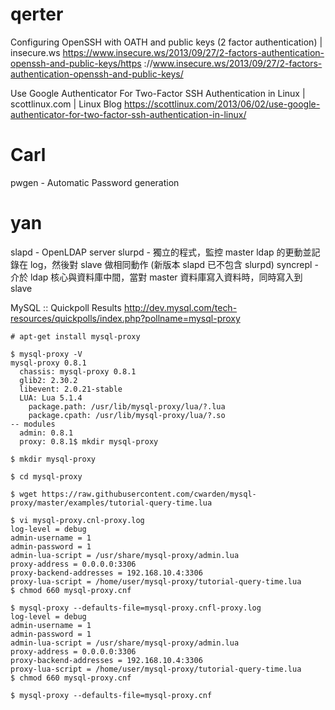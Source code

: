 # qerter

Configuring OpenSSH with OATH and public keys (2 factor authentication) | insecure.ws
<https://www.insecure.ws/2013/09/27/2-factors-authentication-openssh-and-public-keys/https>  ://www.insecure.ws/2013/09/27/2-factors-authentication-openssh-and-public-keys/

Use Google Authenticator For Two-Factor SSH Authentication in Linux | scottlinux.com | Linux Blog
<https://scottlinux.com/2013/06/02/use-google-authenticator-for-two-factor-ssh-authentication-in-linux/>  



# Carl

pwgen - Automatic Password generation


# yan


slapd - OpenLDAP server
slurpd - 獨立的程式，監控 master ldap 的更動並記錄在 log，然後對 slave 做相同動作 (新版本 slapd 已不包含 slurpd)
syncrepl - 介於 ldap 核心與資料庫中間，當對 master 資料庫寫入資料時，同時寫入到 slave


MySQL :: Quickpoll Results
<http://dev.mysql.com/tech-resources/quickpolls/index.php?pollname=mysql-proxy>  


    # apt-get install mysql-proxy 
    
    $ mysql-proxy -V
    mysql-proxy 0.8.1
      chassis: mysql-proxy 0.8.1
      glib2: 2.30.2
      libevent: 2.0.21-stable
      LUA: Lua 5.1.4
        package.path: /usr/lib/mysql-proxy/lua/?.lua
        package.cpath: /usr/lib/mysql-proxy/lua/?.so
    -- modules
      admin: 0.8.1
      proxy: 0.8.1$ mkdir mysql-proxy
    
    $ mkdir mysql-proxy
    
    $ cd mysql-proxy
    
    $ wget https://raw.githubusercontent.com/cwarden/mysql-proxy/master/examples/tutorial-query-time.lua
    
    $ vi mysql-proxy.cnl-proxy.log
    log-level = debug
    admin-username = 1 
    admin-password = 1 
    admin-lua-script = /usr/share/mysql-proxy/admin.lua
    proxy-address = 0.0.0.0:3306
    proxy-backend-addresses = 192.168.10.4:3306
    proxy-lua-script = /home/user/mysql-proxy/tutorial-query-time.lua
    $ chmod 660 mysql-proxy.cnf
    
    $ mysql-proxy --defaults-file=mysql-proxy.cnfl-proxy.log
    log-level = debug
    admin-username = 1 
    admin-password = 1 
    admin-lua-script = /usr/share/mysql-proxy/admin.lua
    proxy-address = 0.0.0.0:3306
    proxy-backend-addresses = 192.168.10.4:3306
    proxy-lua-script = /home/user/mysql-proxy/tutorial-query-time.lua
    $ chmod 660 mysql-proxy.cnf
    
    $ mysql-proxy --defaults-file=mysql-proxy.cnf
